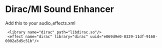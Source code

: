 # Dirac/MI Sound Enhancer

Add this to your audio_effects.xml

     <library name="dirac" path="libdirac.so"/>
     <effect name="dirac" library="dirac" uuid="e069d9e0-8329-11df-9168-0002a5d5c51b"/>
